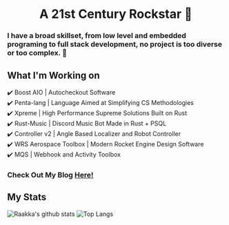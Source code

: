 <h1 align="center">A 21st Century Rockstar 🎸</h1>

### I have a broad skillset, from low level and embedded programing to full stack development, no project is too diverse or too complex. 🚀

## What I'm Working on
✔️ Boost AIO | Autocheckout Software\
✔️ Penta-lang | Language Aimed at Simplifying CS Methodologies\
✔️ Xpreme | High Performance Supreme Solutions Built on Rust\
✔️ Rust-Music | Discord Music Bot Made in Rust + PSQL\
✔️ Controller v2 | Angle Based Localizer and Robot Controller\
✔️ WRS Aerospace Toolbox | Modern Rocket Engine Design Software\
✔️ MQS | Webhook and Activity Toolbox
<h3>Check Out My Blog <a href=https://xvi.cool/blog>Here!</a></h2>

## My Stats

![Raakka's github stats](https://github-readme-stats.vercel.app/api?username=Raakka&show_icons=true&theme=highcontrast&include_all_commits=true&hide=issues)
![Top Langs](https://github-readme-stats.vercel.app/api/top-langs/?username=Raakka&layout=compact&theme=highcontrast&langs_count=6)

